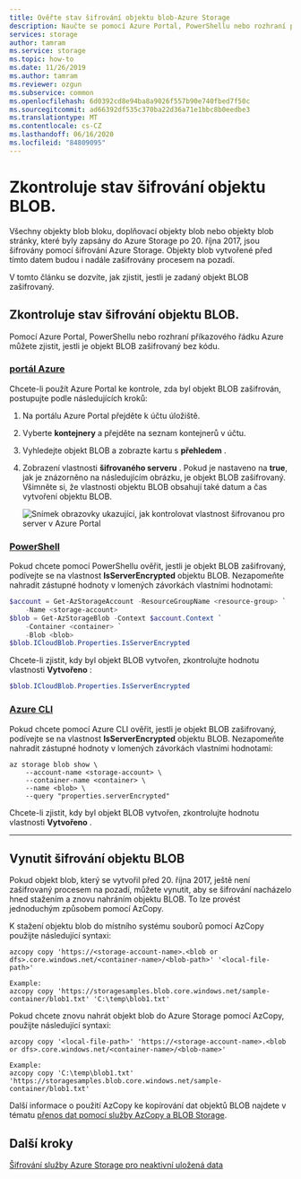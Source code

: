 ```yaml
---
title: Ověřte stav šifrování objektu blob-Azure Storage
description: Naučte se pomocí Azure Portal, PowerShellu nebo rozhraní příkazového řádku Azure CLI ověřit, jestli je zadaný objekt BLOB zašifrovaný. Pokud objekt BLOB není zašifrovaný, Naučte se používat AzCopy k vynucení šifrování stažením a znovu nahráním objektu BLOB.
services: storage
author: tamram
ms.service: storage
ms.topic: how-to
ms.date: 11/26/2019
ms.author: tamram
ms.reviewer: ozgun
ms.subservice: common
ms.openlocfilehash: 6d0392cd8e94ba8a9026f557b90e740fbed7f50c
ms.sourcegitcommit: ad66392df535c370ba22d36a71e1bbc8b0eedbe3
ms.translationtype: MT
ms.contentlocale: cs-CZ
ms.lasthandoff: 06/16/2020
ms.locfileid: "84809095"
---
```

# <a name="check-the-encryption-status-of-a-blob"></a>Zkontroluje stav šifrování objektu BLOB.

Všechny objekty blob bloku, doplňovací objekty blob nebo objekty blob stránky, které byly zapsány do Azure Storage po 20. října 2017, jsou šifrovány pomocí šifrování Azure Storage. Objekty blob vytvořené před tímto datem budou i nadále zašifrovány procesem na pozadí.

V tomto článku se dozvíte, jak zjistit, jestli je zadaný objekt BLOB zašifrovaný.

## <a name="check-a-blobs-encryption-status"></a>Zkontroluje stav šifrování objektu BLOB.

Pomocí Azure Portal, PowerShellu nebo rozhraní příkazového řádku Azure můžete zjistit, jestli je objekt BLOB zašifrovaný bez kódu.

### <a name="azure-portal"></a>[portál Azure](#tab/portal)

Chcete-li použít Azure Portal ke kontrole, zda byl objekt BLOB zašifrován, postupujte podle následujících kroků:

1. Na portálu Azure Portal přejděte k účtu úložiště.
1. Vyberte **kontejnery** a přejděte na seznam kontejnerů v účtu.
1. Vyhledejte objekt BLOB a zobrazte kartu s **přehledem** .
1. Zobrazení vlastnosti **šifrovaného serveru** . Pokud je nastaveno na **true**, jak je znázorněno na následujícím obrázku, je objekt BLOB zašifrovaný. Všimněte si, že vlastnosti objektu BLOB obsahují také datum a čas vytvoření objektu BLOB.

    ![Snímek obrazovky ukazující, jak kontrolovat vlastnost šifrovanou pro server v Azure Portal](media/storage-blob-encryption-status/blob-encryption-property-portal.png)

### <a name="powershell"></a>[PowerShell](#tab/powershell)

Pokud chcete pomocí PowerShellu ověřit, jestli je objekt BLOB zašifrovaný, podívejte se na vlastnost **IsServerEncrypted** objektu BLOB. Nezapomeňte nahradit zástupné hodnoty v lomených závorkách vlastními hodnotami:

```powershell
$account = Get-AzStorageAccount -ResourceGroupName <resource-group> `
    -Name <storage-account>
$blob = Get-AzStorageBlob -Context $account.Context `
    -Container <container> `
    -Blob <blob>
$blob.ICloudBlob.Properties.IsServerEncrypted
```

Chcete-li zjistit, kdy byl objekt BLOB vytvořen, zkontrolujte hodnotu vlastnosti **Vytvořeno** :

```powershell
$blob.ICloudBlob.Properties.IsServerEncrypted
```

### <a name="azure-cli"></a>[Azure CLI](#tab/cli)

Pokud chcete pomocí Azure CLI ověřit, jestli je objekt BLOB zašifrovaný, podívejte se na vlastnost **IsServerEncrypted** objektu BLOB. Nezapomeňte nahradit zástupné hodnoty v lomených závorkách vlastními hodnotami:

```azurecli-interactive
az storage blob show \
    --account-name <storage-account> \
    --container-name <container> \
    --name <blob> \
    --query "properties.serverEncrypted"
```

Chcete-li zjistit, kdy byl objekt BLOB vytvořen, zkontrolujte hodnotu vlastnosti **Vytvořeno** .

---

## <a name="force-encryption-of-a-blob"></a>Vynutit šifrování objektu BLOB

Pokud objekt blob, který se vytvořil před 20. října 2017, ještě není zašifrovaný procesem na pozadí, můžete vynutit, aby se šifrování nacházelo hned stažením a znovu nahráním objektu BLOB. To lze provést jednoduchým způsobem pomocí AzCopy.

K stažení objektu blob do místního systému souborů pomocí AzCopy použijte následující syntaxi:

```
azcopy copy 'https://<storage-account-name>.<blob or dfs>.core.windows.net/<container-name>/<blob-path>' '<local-file-path>'

Example:
azcopy copy 'https://storagesamples.blob.core.windows.net/sample-container/blob1.txt' 'C:\temp\blob1.txt'
```

Pokud chcete znovu nahrát objekt blob do Azure Storage pomocí AzCopy, použijte následující syntaxi:

```
azcopy copy '<local-file-path>' 'https://<storage-account-name>.<blob or dfs>.core.windows.net/<container-name>/<blob-name>'

Example:
azcopy copy 'C:\temp\blob1.txt' 'https://storagesamples.blob.core.windows.net/sample-container/blob1.txt'
```

Další informace o použití AzCopy ke kopírování dat objektů BLOB najdete v tématu [přenos dat pomocí služby AzCopy a BLOB Storage](../common/storage-use-azcopy-blobs.md).

## <a name="next-steps"></a>Další kroky

[Šifrování služby Azure Storage pro neaktivní uložená data](../common/storage-service-encryption.md)
